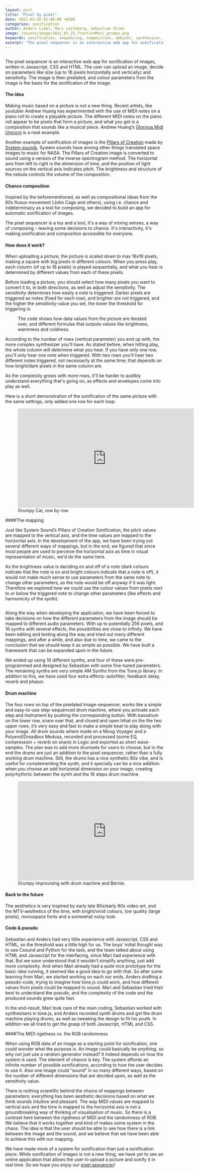 ```yaml
---
layout: post
title: "Pixel by pixel"
date: 2021-03-26 01:00:00 +0200
categories: sonification
author: Anders Lidal, Mari Lesteberg, Sebastian Olsen
image: /assets/image/2021_03_25_fractionMari_grumpy.png
keywords: sonification, sequencing, composition, ambient, synthesizer, i ching, fluxus, midi art, dada
excerpt: "The pixel sequencer is an interactive web app for sonification of images. Get online, upload your favorite picture, sit back and listen to it."
---
```


<figure style="float: auto">
   <img src="/assets/image/2021_03_25_fractionMari_grumpy.png" alt="" title="" width="auto"/> <figcaption></figcaption>
</figure>


The pixel sequencer is an interactive web app for sonification of images, written in Javascript, CSS and HTML. The user can upload an image, decide on parameters like size (up to 16 pixels horizontally and vertically) and sensitivity. The image is then pixelated, and colour parameters from the image is the basis for the sonification of the image.

#### The idea
Making music based on a picture is not a new thing. Recent artists, like youtuber Andrew Huang has experimented with the use of MIDI notes on a piano roll to create a playable picture. The different MIDI notes on the piano roll appear to be pixels that form a picture, and what you get is a composition that sounds like a musical piece. Andrew Huang’s [Glorious Midi Unicorn](https://www.youtube.com/watch?v=i3tiuGVDDkk&t=4s) is a neat example.


Another example of sonification of images is the [Pillars of Creation](https://www.youtube.com/watch?v=-8qdJsLqR7w) made by  [System sounds](https://www.system-sounds.com/). System sounds have among other things translated space images to music for NASA.
The Pillars of Creation image is converted to sound using a version of the inverse spectrogram method. The horizontal axis from left to right is the dimension of time, and the position of light sources on the vertical axis indicates pitch. The brightness and structure of the nebula controls the volume of the composition.

#### Chance composition
Inspired by the beforementioned, as well as compositional ideas from the 60s fluxus-movement (John Cage and others), using i.e. chance and indeterminacy as a tool for composing, we decided to build an app for automatic sonification of images.

The pixel sequencer is a toy and a tool, it's a way of mixing senses, a way of composing – leaving some decisions to chance. It's interactivity, it's making sonification and composition accessible for everyone.


#### How does it work?
When uploading a picture, the picture is scaled down to max 16x16 pixels, making a square with big pixels in different colours. When you press play, each column (of up to 16 pixels) is played sequentially, and what you hear is determined by different values from each of these pixels.


Before loading a picture, you should select how many pixels you want to convert it to, in both directions, as well as adjust the sensitivity. The sensitivity determines how easily a note is triggered. Darker pixels are triggered as notes (fixed for each row), and brighter are not triggered, and the higher the sensitivity-value you set, the lower the threshold for triggering is.


<figure style="float: auto">
   <img src="/assets/image/2021_03_25_fractionMari_iterations.png" alt="" title="" width="auto"/> <figcaption>The code shows how data values from the picture are iterated over, and different formulas that outputs values like brightness, warmness and coldness.</figcaption>
</figure>


According to the number of rows (vertical parameter) you end up with, the more complex synthesizer you'll have. As stated before, when hitting play, the whole column will determine what you hear. If you have only one row, you'll only hear one note when triggered. With two rows you'll hear two different notes triggered, not necessarily at the same time; that depends on how bright/dark pixels in the same column are.

As the complexity grows with more rows, it'll be harder to audibly understand everything that's going on, as effects and envelopes come into play as well.

Here is a short demonstration of the sonification of the same picture with the same settings, only added one row for each loop:

<figure style="float: none">
<iframe width="560" height="315" src="https://www.youtube.com/embed/MFx9A2qrhf8" title="YouTube video player" frameborder="0" allow="accelerometer; autoplay; clipboard-write; encrypted-media; gyroscope; picture-in-picture" allowfullscreen></iframe>

<figcaption>Grumpy Cat, row by row.</figcaption>
</figure>


####The mapping

Just like System Sound’s Pillars of Creation Sonification, the pitch values are mapped to the vertical axis, and the time values are mapped to the horizontal axis. In the development of the app, we have been trying out several different ways of mappings, but in the end, we figured that since most people are used to perceive the horizontal axis as time in visual representation of music, we'd do the same here.

As the brightness value is deciding on and off of a note (dark colours indicate that the note is on and bright colours indicate that a note is off), it would not make much sense to use parameters from the same note to change other parameters, as the note would be off anyway if it was light. Therefore we explored how we could use the colour values from pixels next to or below the triggered note to change other parameters (like effects and harmonicity of the synth).

<figure style="float: auto">
   <img src="/assets/image/2021_03_25_fractionMari_grumpyMappings.png" alt="" title="" width="auto"/> <figcaption></figcaption>
</figure>


Along the way when developing the application, we have been forced to take decisions on how the different parameters from the image should be mapped to different audio parameters. With up to potentially 256 pixels, and 16 synths with several effects, the possibilities are close to infinity. We have been editing and testing along the way and tried out many different mappings, and after a while, and also due to time, we came to the conclusion that we should keep it as simple as possible. We have built a framework that can be expanded upon in the future.

We ended up using 16 different synths, and four of these were pre-programmed and designed by Sebastian with some fine-tuned parameters. The remaining synths are very simple AM Synths from the Tone.js library. In addition to this, we have used four extra effects: autofilter, feedback delay, reverb and phasor.



#### Drum machine
The four rows on top of the pixelated image-sequencer, works like a simple and easy-to-use step-sequenced drum machine, where you activate each step and instrument by pushing the corresponding button.
With bassdrum on the lower row, snare over that, and closed and open hihat on the the two upper rows, it’s very easy and fast to make a simple beat to play along with your image.
All drum sounds where made on a Moog Voyager and a Polyend/Dreadbox Medusa, recorded and processed (some EQ, compression + reverb on snare) in Logic and exported as short wave-samples.
The plan was to add more drumsets for users to choose, but in the end the drums are just an addition to the pixel sequencer, rather than a fully working drum machine.
Still, the drums has a nice synthetic 80s vibe, and is useful for complementing the synth, and it specially can be a nice addition when you choose an odd horizontal dimension on your image, creating polyrhythmic between the synth and the 16 steps drum machine.


<figure style="float: none">
<iframe width="560" height="315" src="https://www.youtube.com/embed/_2lmG21zBnI" title="YouTube video player" frameborder="0" allow="accelerometer; autoplay; clipboard-write; encrypted-media; gyroscope; picture-in-picture" allowfullscreen>
</iframe>

<figcaption>Grumpy improvising with drum machine and Bernie.</figcaption>
</figure>

#### Back to the future
The aesthetics is very inspired by early late 80s/early 90s video-art, and the MTV-aesthetics of the time, with bright/vivid colours, low quality (large pixels), monospace fonts and a somewhat noisy look.


#### Code & pseudo
Sebastian and Anders had very little experience with Javascript, CSS and HTML, so the threshold was a little high for us. The boys' initial thought was to use Csound and Python for the task, and the team talked about using HTML and Javascript for the interfacing, since Mari had experience with that. But we soon understood that it wouldn’t simplify anything, just add more complexity. And when Mari already had a quite nice prototype for the basic idea running, it seemed like a good idea to go with that.
So after some learning from Mari, we started working on each our ends, Anders drafting a pseudo-code, trying to imagine how tone.js could work, and how different values from pixels could be mapped to sound. Mari and Sebastian tried their best to understand the pseudo, and the complexity of the code and the produced sounds grew quite fast.

In the end-result, Mari took care of the main coding, Sebastian worked with synthezisers in tone.js, and Anders recorded synth drums and got the drum machine playing drums, as well as tweaking the design to fit his youth. In addition we all tried to get the grasp of both Javascript, HTML and CSS.

####The MIDI rigidness vs. the RGB randomness

When using RGB data of an image as a starting point for sonification, one could wonder what the purpose is. An image could basically be *anything*, so why not just use a random generator instead? It indeed depends on how the system is used. The element of chance is key. The system affords an infinite number of possible sonifications, according to how the user decides to use it. Also one image could “sound” in so many different ways, based on the number of different dimensions that are decided upon, as well as the sensitivity value.

There is nothing scientific behind the choice of mappings between parameters; everything has been aesthetic decisions based on what we think sounds intuitive and pleasant. The way MIDI values are mapped to vertical axis and the time is mapped to the horizontal axis is not a groundbreaking way of thinking of visualisation of music. So there is a contrast here between the rigidness of MIDI and the randomness of RGB. We believe that it works together and kind of makes some system in the chaos. The idea is that the user should be able to see how there is a link between the image and the sound, and we believe that we have been able to achieve this with our mapping.

We have made more of a system for sonification than just a sonification piece. While sonification of images is not a new thing, we have yet to see an online application that allows the user to upload a picture and sonify it in real time. So we hope you enjoy our [pixel sequencer](https://limesack.github.io/MCT4046/Javascript/index_draft8.html)!
